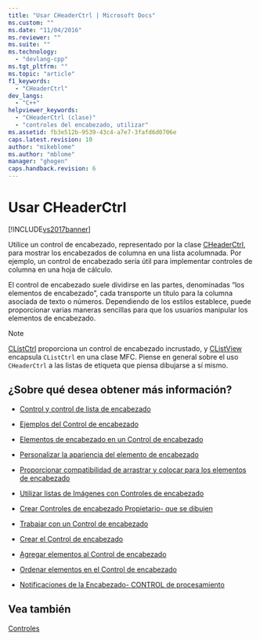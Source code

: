 ```yaml
---
title: "Usar CHeaderCtrl | Microsoft Docs"
ms.custom: ""
ms.date: "11/04/2016"
ms.reviewer: ""
ms.suite: ""
ms.technology: 
  - "devlang-cpp"
ms.tgt_pltfrm: ""
ms.topic: "article"
f1_keywords: 
  - "CHeaderCtrl"
dev_langs: 
  - "C++"
helpviewer_keywords: 
  - "CHeaderCtrl (clase)"
  - "controles del encabezado, utilizar"
ms.assetid: fb3e512b-9539-43c4-a7e7-3fafd6d0706e
caps.latest.revision: 10
author: "mikeblome"
ms.author: "mblome"
manager: "ghogen"
caps.handback.revision: 6
---
```

# Usar CHeaderCtrl
[!INCLUDE[vs2017banner](../assembler/inline/includes/vs2017banner.md)]

Utilice un control de encabezado, representado por la clase [CHeaderCtrl](../mfc/reference/cheaderctrl-class.md), para mostrar los encabezados de columna en una lista acolumnada.  Por ejemplo, un control de encabezado sería útil para implementar controles de columna en una hoja de cálculo.  
  
 El control de encabezado suele dividirse en las partes, denominadas “los elementos de encabezado”, cada transporte un título para la columna asociada de texto o números.  Dependiendo de los estilos establece, puede proporcionar varias maneras sencillas para que los usuarios manipular los elementos de encabezado.  
  
> [!NOTE]
>  [CListCtrl](../mfc/reference/clistctrl-class.md) proporciona un control de encabezado incrustado, y [CListView](../mfc/reference/clistview-class.md) encapsula `CListCtrl` en una clase MFC.  Piense en general sobre el uso `CHeaderCtrl` a las listas de etiqueta que piensa dibujarse a sí mismo.  
  
## ¿Sobre qué desea obtener más información?  
  
-   [Control y control de lista de encabezado](../mfc/header-control-and-list-control.md)  
  
-   [Ejemplos del Control de encabezado](../mfc/header-control-examples.md)  
  
-   [Elementos de encabezado en un Control de encabezado](../mfc/header-items-in-a-header-control.md)  
  
-   [Personalizar la apariencia del elemento de encabezado](../mfc/customizing-the-header-item-s-appearance.md)  
  
-   [Proporcionar compatibilidad de arrastrar y colocar para los elementos de encabezado](../mfc/providing-drag-and-drop-support-for-header-items.md)  
  
-   [Utilizar listas de Imágenes con Controles de encabezado](../mfc/using-image-lists-with-header-controls.md)  
  
-   [Crear Controles de encabezado Propietario\- que se dibujen](../mfc/making-owner-drawn-header-controls.md)  
  
-   [Trabajar con un Control de encabezado](../mfc/working-with-a-header-control.md)  
  
-   [Crear el Control de encabezado](../mfc/creating-the-header-control.md)  
  
-   [Agregar elementos al Control de encabezado](../mfc/adding-items-to-the-header-control.md)  
  
-   [Ordenar elementos en el Control de encabezado](../mfc/ordering-items-in-the-header-control.md)  
  
-   [Notificaciones de la Encabezado\- CONTROL de procesamiento](../mfc/processing-header-control-notifications.md)  
  
## Vea también  
 [Controles](../mfc/controls-mfc.md)